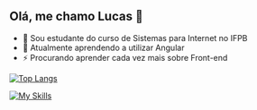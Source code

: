## Olá, me chamo Lucas 👋

- 🔭 Sou estudante do curso de Sistemas para Internet no IFPB
- 🌱 Atualmente aprendendo a utilizar Angular
- ⚡ Procurando aprender cada vez mais sobre Front-end

[![Top Langs](https://github-readme-stats-git-masterrstaa-rickstaa.vercel.app/api/top-langs/?username=anuraghazra&theme=dracula&langs_count=4&layout=compact)](https://github.com/anuraghazra/github-readme-stats)

[![My Skills](https://skillicons.dev/icons?i=html,css,js,react,angular,py,linux)](https://skillicons.dev)
